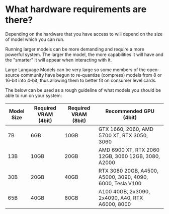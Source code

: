 # What hardware requirements are there?

Depending on the hardware that you have access to will depend on the size of model which you can run. 

Running larger models can be more demanding and require a more powerful system. The larger the model, the more capabilities it will have and the "smarter" it will appear when interacting with it.

Large Language Models can be very large so some members of the open-source community have begun to re-quantize (compress) models from 8 or 16-bit into 4-bit, thus allowing them to better fit on consumer level cards.

The below can be used as a rough guideline of what models you should be able to run on your system:

| Model Size | Required VRAM (4bit) | Required VRAM (8bit) | Recommended GPU (4bit) |
|---|---|---|---|
| 7B   | 6GB   | 10GB | GTX 1660, 2060, AMD 5700 XT, RTX 3050, 3060 |
| 13B  | 10GB  | 20GB | AMD 6900 XT, RTX 2060 12GB, 3060 12GB, 3080, A2000 |
| 30B  | 20GB  | 40GB | RTX 3080 20GB, A4500, A5000, 3090, 4090, 6000, Tesla V100 |
| 65B  | 40GB  | 80GB | A100 40GB, 2x3090, 2x4090, A40, RTX A6000, 8000 |